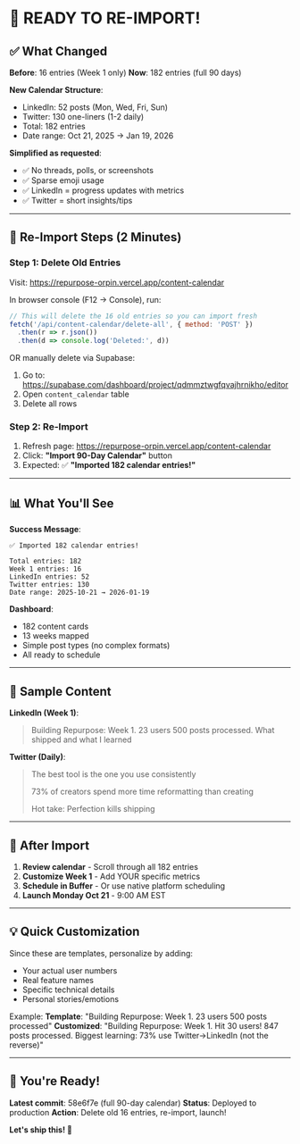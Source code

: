 # 🎉 READY TO RE-IMPORT!

## ✅ What Changed

**Before**: 16 entries (Week 1 only)
**Now**: 182 entries (full 90 days)

**New Calendar Structure**:
- LinkedIn: 52 posts (Mon, Wed, Fri, Sun)
- Twitter: 130 one-liners (1-2 daily)
- Total: 182 entries
- Date range: Oct 21, 2025 → Jan 19, 2026

**Simplified as requested**:
- ✅ No threads, polls, or screenshots
- ✅ Sparse emoji usage
- ✅ LinkedIn = progress updates with metrics
- ✅ Twitter = short insights/tips

---

## 🚀 Re-Import Steps (2 Minutes)

### Step 1: Delete Old Entries

Visit: https://repurpose-orpin.vercel.app/content-calendar

In browser console (F12 → Console), run:
```javascript
// This will delete the 16 old entries so you can import fresh
fetch('/api/content-calendar/delete-all', { method: 'POST' })
  .then(r => r.json())
  .then(d => console.log('Deleted:', d))
```

OR manually delete via Supabase:
1. Go to: https://supabase.com/dashboard/project/qdmmztwgfqvajhrnikho/editor
2. Open `content_calendar` table
3. Delete all rows

### Step 2: Re-Import

1. Refresh page: https://repurpose-orpin.vercel.app/content-calendar
2. Click: **"Import 90-Day Calendar"** button
3. Expected: ✅ **"Imported 182 calendar entries!"**

---

## 📊 What You'll See

**Success Message**:
```
✅ Imported 182 calendar entries!

Total entries: 182
Week 1 entries: 16  
LinkedIn entries: 52
Twitter entries: 130
Date range: 2025-10-21 → 2026-01-19
```

**Dashboard**:
- 182 content cards
- 13 weeks mapped
- Simple post types (no complex formats)
- All ready to schedule

---

## 📅 Sample Content

**LinkedIn (Week 1)**:
> Building Repurpose: Week 1. 23 users 500 posts processed. What shipped and what I learned

**Twitter (Daily)**:
> The best tool is the one you use consistently
>
> 73% of creators spend more time reformatting than creating
>
> Hot take: Perfection kills shipping

---

## 🎯 After Import

1. **Review calendar** - Scroll through all 182 entries
2. **Customize Week 1** - Add YOUR specific metrics
3. **Schedule in Buffer** - Or use native platform scheduling
4. **Launch Monday Oct 21** - 9:00 AM EST

---

## 💡 Quick Customization

Since these are templates, personalize by adding:
- Your actual user numbers
- Real feature names
- Specific technical details
- Personal stories/emotions

Example:
**Template**: "Building Repurpose: Week 1. 23 users 500 posts processed"
**Customized**: "Building Repurpose: Week 1. Hit 30 users! 847 posts processed. Biggest learning: 73% use Twitter→LinkedIn (not the reverse)"

---

## 🚀 You're Ready!

**Latest commit**: 58e6f7e (full 90-day calendar)
**Status**: Deployed to production
**Action**: Delete old 16 entries, re-import, launch!

**Let's ship this! 💪**
